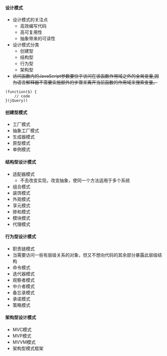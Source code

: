 #### **设计模式**
* 设计模式的关注点
	* 高效编写代码 
    * 高可复用性
    * 抽象带来的可读性
* 设计模式分类
  + 创建型
  + 结构型
  + 行为型
  + 架构型
* <del>访问函数内的JavaScript参数要快于访问在该函数作用域之外的全局变量,因为语言解释器不需要实施额外的步骤来离开当前函数的作用域来搜索变量。</del>
```
(function($) {
	// code
}(jQuery))
```

#### **创建型模式**
+ 工厂模式
+ 抽象工厂模式
+ 生成器模式
+ 原型模式
+ 单例模式

#### **结构型设计模式**
+ 适配器模式
	* 不去改变实现，改变抽象，使同一个方法适用于多个系统
+ 组合模式
+ 装饰模式
+ 外观模式
+ 享元模式
+ 掺和模式
+ 模块模式
+ 代理模式

#### **行为型设计模式**
+ 职责链模式
+ 当需要访问一些有层级关系的对象，但又不想向代码的其余部分暴露此层级结构
+ 命令模式
+ 迭代器模式
+ 观察者模式
+ 中介者模式
+ 备忘录模式
+ 承诺模式
+ 策略模式

#### **架构型设计模式**
+ MVC模式
+ MVP模式
+ MVVM模式
+ 架构型模式框架
